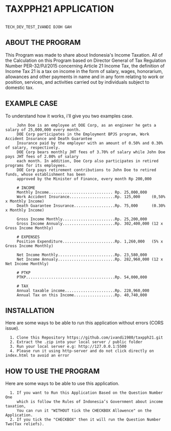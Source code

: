 # TAXPPH21 APPLICATION

                                                                             TECH_DEV_TEST_IVANDI DJOH GAH 

## ABOUT THE PROGRAM
   This Program was made to share about Indonesia's Income Taxation. 
   All of the Calculation on this Program based on Director General of Tax Regulation Number PER-32/PJ/2015 
   concerning Article 21 Income Tax, the definition of Income Tax 21 is a tax on income in the form of salary, 
   wages, honorarium, allowances and other payments in name and in any form relating to work or position, 
   services, and activities carried out by individuals subject to domestic tax.

## EXAMPLE CASE
   To understand how it works, i'll give you two examples case.
      
         John Doe is an employee at DOE Corp, as an engineer he gets a salary of 25,000,000 every month.
         DOE Corp participates in the Employment BPJS program, Work Accident Insurance and Death Guarantee 
         Insurance paid by the employer with an amount of 0.50% and 0.30% of salary, respectively.
         DOE Corp bears monthly JHT fees of 3.70% of salary while John Doe pays JHT fees of 2.00% of salary 
         each month. In addition, Doe Corp also participates in retired programs for its employees.
         DOE Corp pays retirement contributions to John Doe to retired funds, whose establishment has been 
         approved by the Minister of Finance, every month Rp 200,000
         
         # INCOME
         Monthly Income............................ Rp. 25,000,000
         Work Accident Insurance....................Rp. 125,000     (0,50% x Monthly Income)
         Death Guarantee Insurance..................Rp. 75,000      (0.30% x Monthly Income)
         
         Gross Income Monthly.......................Rp. 25,200,000
         Gross Income Annualy.......................Rp. 302,400,000 (12 x Gross Income Monthly)
         
         # EXPENSES
         Position Expenditure.......................Rp. 1,260,000   (5% x Gross Income Monthly)  
         
         Net Income Monthly.........................Rp. 23,580,000
         Net Income Annualy.........................Rp. 282,960,000 (12 x Net Income Monthly)
         
         # PTKP
         PTKP.......................................Rp. 54,000,000
         
         # TAX
         Annual taxable income......................Rp. 228,960,000
         Annual Tax on this Income..................Rp. 40,740,000
         
   
## INSTALLATION
   Here are some ways to be able to run this application without errors (CORS issue).

      1. Clone this Repository https://github.com/ivandi1980/taxpph21.git
      2. Extract the .zip into your local server / public folder
      3. Run your local server e.g: http://127.0.0.1:5500
      4. Please run it using http-server and do not click directly on index.html to avoid an error

## HOW TO USE THE PROGRAM
   Here are some ways to be able to use this application.
   
      1. If you want to Run this Application Based on the Question Number One 
         which is follow the Rules of Indonesia’s Government about income taxation, 
         You can run it "WITHOUT tick the CHECKBOX Allowence" on the Application.
      2. If you tick the "CHECKBOX" then it will run the Question Number Two(Tax reliefs).
